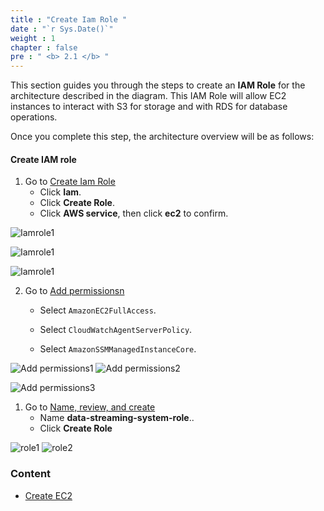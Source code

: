 ```yaml
---
title : "Create Iam Role "
date : "`r Sys.Date()`"
weight : 1
chapter : false
pre : " <b> 2.1 </b> "
---
```


This section guides you through the steps to create an **IAM Role** for the architecture described in the diagram. This IAM Role will allow EC2 instances to interact with S3 for storage and with RDS for database operations.

Once you complete this step, the architecture overview will be as follows:

#### Create IAM role 

1. Go to [Create Iam Role](https://us-east-1.console.aws.amazon.com/iam/home?region=ap-southeast-1#/roles/create)
   + Click **Iam**.
   + Click **Create Role**.
   + Click **AWS service**, then click **ec2** to confirm.

![Iamrole1](/images/2.prerequisite/IAMRole.png)

![Iamrole1](/images/2.prerequisite/IAMRole1.png)

![Iamrole1](/images/2.prerequisite/IAMRole2.png)

2. Go to [Add permissionsn ](https://us-east-1.console.aws.amazon.com/iam/home?region=ap-southeast-1#/roles/create?trustedEntityType=AWS_SERVICE&selectedService=EC2&selectedUseCase=EC2)
   + Select `AmazonEC2FullAccess`.

   + Select `CloudWatchAgentServerPolicy`.

   + Select `AmazonSSMManagedInstanceCore`.

![Add permissions1](/images/2.prerequisite/IAMRole4.png)
![Add permissions2](/images/2.prerequisite/IAMRole5.png)

![Add permissions3](/images/2.prerequisite/IAMrole6.png)

1. Go to [Name, review, and create ](https://us-east-1.console.aws.amazon.com/iam/home?region=ap-southeast-1#/roles/details/phi1234?section=permissions)
   + Name **data-streaming-system-role**..
   + Click **Create Role**

![role1](/images/2.prerequisite/IAMRole7.png)
![role2](/images/2.prerequisite/IAMRole8.png)




### Content
  - [Create EC2](../2.2-create-ec2/)